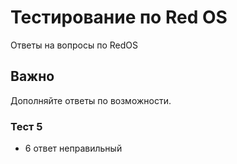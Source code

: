# Тестирование по Red OS
Ответы на вопросы по RedOS

## Важно
Дополняйте ответы по возможности.

### Тест 5
- 6 ответ неправильный
